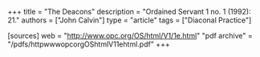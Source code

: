 +++
title = "The Deacons"
description = "Ordained Servant 1 no. 1 (1992): 21."
authors = ["John Calvin"]
type = "article"
tags = ["Diaconal Practice"]

[sources]
web = "http://www.opc.org/OS/html/V1/1e.html"
"pdf archive" = "/pdfs/httpwwwopcorgOShtmlV11ehtml.pdf"
+++
